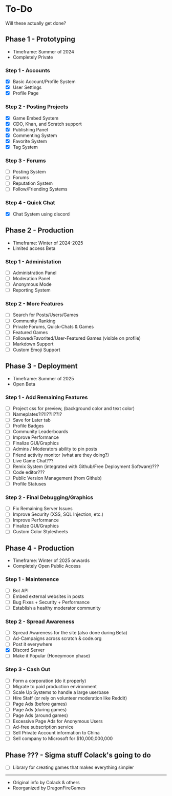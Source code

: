 # To-Do
Will these actually get done?

## Phase 1 - Prototyping
- Timeframe: Summer of 2024
- Completely Private

### Step 1 - Accounts
- [x] Basic Account/Profile System
- [x] User Settings
- [x] Profile Page

### Step 2 - Posting Projects
- [x] Game Embed System
- [x] CDO, Khan, and Scratch support
- [x] Publishing Panel
- [x] Commenting System
- [x] Favorite System
- [x] Tag System

### Step 3 - Forums
- [ ] Posting System
- [ ] Forums
- [ ] Reputation System
- [ ] Follow/Friending Systems

### Step 4 - Quick Chat
- [x] Chat System using discord

## Phase 2 - Production
- Timeframe: Winter of 2024-2025
- Limited access Beta

### Step 1 - Administation
- [ ] Administration Panel
- [ ] Moderation Panel
- [ ] Anonymous Mode
- [ ] Reporting System

### Step 2 - More Features
- [ ] Search for Posts/Users/Games
- [ ] Community Ranking
- [ ] Private Forums, Quick-Chats & Games
- [ ] Featured Games
- [ ] Followed/Favorited/User-Featured Games (visible on profile)
- [ ] Markdown Support
- [ ] Custom Emoji Support

## Phase 3 - Deployment
- Timeframe: Summer of 2025
- Open Beta

### Step 1 - Add Remaining Features
- [ ] Project css for preview, (background color and text color)
- [ ] Nameplates?!?!!??!!??!?
- [ ] Save for Later tab
- [ ] Profile Badges
- [ ] Community Leaderboards
- [ ] Improve Performance
- [ ] Finalize GUI/Graphics
- [ ] Admins / Moderators ability to pin posts
- [ ] Friend activity monitor (what are they doing?)
- [ ] Live Game Chat???
- [ ] Remix System (integrated with Github/Free Deployment Software)???
- [ ] Code editor???
- [ ] Public Version Management (from Github)
- [ ] Profile Statuses

### Step 2 - Final Debugging/Graphics
- [ ] Fix Remaining Server Issues
- [ ] Improve Security (XSS, SQL Injection, etc.)
- [ ] Improve Performance
- [ ] Finalize GUI/Graphics
- [ ] Custom Color Stylesheets

## Phase 4 - Production
- Timeframe: Winter of 2025 onwards
- Completely Open Public Access

### Step 1 - Maintenence
- [ ] Bot API
- [ ] Embed external websites in posts
- [ ] Bug Fixes + Security + Performance
- [ ] Establish a healthy moderator community

### Step 2 - Spread Awareness
- [ ] Spread Awareness for the site (also done during Beta)
- [ ] Ad-Campaigns across scratch & code.org
- [ ] Post it everywhere
- [x] Discord Server
- [ ] Make it Popular (Honeymoon phase)

### Step 3 - Cash Out
- [ ] Form a corporation (do it properly)
- [ ] Migrate to paid production environment
- [ ] Scale Up Systems to handle a large userbase
- [ ] Hire Staff (or rely on volunteer moderation like Reddit)
- [ ] Page Ads (before games)
- [ ] Page Ads (during games)
- [ ] Page Ads (around games)
- [ ] Excessive Page Ads for Anonymous Users
- [ ] Ad-free subscription service
- [ ] Sell Private Account information to China
- [ ] Sell company to Microsoft for $10,000,000,000

## Phase ??? - Sigma stuff Colack's going to do
- [ ] Library for creating games that makes everything simpler

---
- Original info by Colack & others
- Reorganized by DragonFireGames
